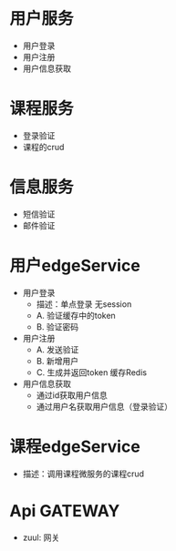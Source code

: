 # 用户服务
- 用户登录
- 用户注册
- 用户信息获取

# 课程服务
- 登录验证            
- 课程的crud

# 信息服务
- 短信验证
- 邮件验证

# 用户edgeService 
- 用户登录
   - 描述：单点登录 无session
   - A. 验证缓存中的token
   - B. 验证密码 
- 用户注册
    - A. 发送验证
    - B. 新增用户
    - C. 生成并返回token 缓存Redis
- 用户信息获取
    - 通过id获取用户信息
    - 通过用户名获取用户信息（登录验证）
    
# 课程edgeService
- 描述：调用课程微服务的课程crud

# Api GATEWAY
- zuul: 网关